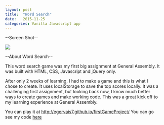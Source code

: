 ```yaml
---
layout: post
title:  "Word Search"
date:   2015-11-25
categories: Vanilla Javascript app
---
```


--Screen Shot--

<img src="../../../../../../../images/EGWords.jpg">

--About Word Search--

This word search game was my first big assignment at General Assembly. It was built with HTML, CSS, Javascript and jQuery only.

After only 2 weeks of learning, I had to make a game and this is what I chose to create. It uses localStorage to save the top scores locally. It was a challenging first assignment, but looking back now, I know much better ways to create games and make working code. This was a great kick off to my learning experience at General Assembly.

You can play it at <a href="http://egervais7.github.io/firstGameProject/">http://egervais7.github.io/firstGameProject/</a>
You can go see my code <a href="https://github.com/egervais7/firstGameProject">here</a>
